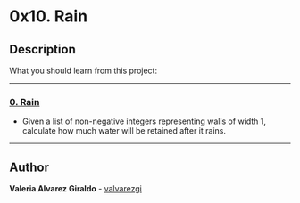 # 0x10. Rain

## Description

What you should learn from this project:

---

### [0. Rain](./0-rain.py)

* Given a list of non-negative integers representing walls of width 1, calculate how much water will be retained after it rains.

---

## Author

**Valeria Alvarez Giraldo** - [valvarezgi](https://github.com/valvarezgi)
